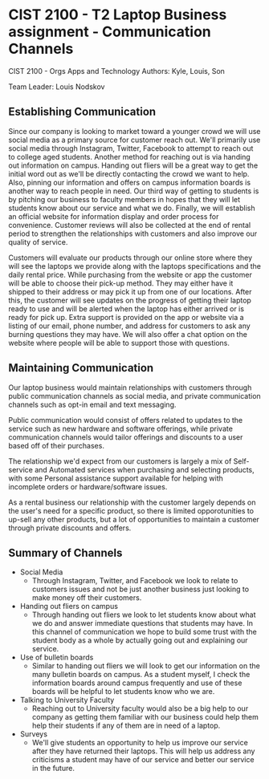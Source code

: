 # CIST 2100 - T2 Laptop Business assignment - Communication Channels
CIST 2100 - Orgs Apps and Technology
Authors: Kyle, Louis, Son

Team Leader: Louis Nodskov

## Establishing Communication

Since our company is looking to market toward a younger crowd we will use social media as a primary source for customer reach out. We'll
primarily use social media through Instagram, Twitter, Facebook to attempt to reach out to college aged students. Another method for
reaching out is via handing out information on campus. Handing out fliers will be a great way to get the initial word out as we'll be
directly contacting the crowd we want to help. Also, pinning our information and offers on campus information boards is another way to
reach people in need. Our third way of getting to students is by pitching our business to faculty members in hopes that they will let 
students know about our service and what we do. Finally, we will establish an official website for information display and order process
for convenience. Customer reviews will also be collected at the end of rental period to strengthen the relationships with customers and
also improve our quality of service. 

Customers will evaluate our products through our online store where they will see the laptops we provide along with the laptops specifications and the daily rental price. While purchasing from the website or app the customer will be able to choose their pick-up method. They may either have it shipped to their address or may pick it up from one of our locations. After this, the customer will see updates on the progress of getting their laptop ready to use and will be alerted when the laptop has either arrived or is ready for pick up. Extra support is provided on the app or website via a listing of our email, phone number, and address for customers to ask any burning questions they may have. We will also offer a chat option on the website where people will be able to support those with questions.

## Maintaining Communication

Our laptop business would maintain relationships with customers through public communication channels as social media, and private communication channels such as opt-in email and text messaging.

Public communication would consist of offers related to updates to the service such as new hardware and software offerings, while private communication channels would tailor offerings and discounts to a user based off of their purchases.

The relationship we'd expect from our customers is largely a mix of Self-service and Automated services when purchasing and selecting products, with some Personal assistance support available for helping with incomplete orders or hardware/software issues.

As a rental business our relationship with the customer largely depends on the user's need for a specific product, so there is limited opporotunities to up-sell any other products, but a lot of opportunities to maintain a customer through private discounts and offers.

## Summary of Channels

* Social Media
  * Through Instagram, Twitter, and Facebook we look to relate to customers issues and not be just another business just looking to make
  money off their customers.
* Handing out fliers on campus
  * Through handing out fliers we look to let students know about what we do and answer immediate questions that students may have. In
  this channel of communication we hope to build some trust with the student body as a whole by actually going out and explaining our
  service.
* Use of bulletin boards 
  * Similar to handing out fliers we will look to get our information on the many bulletin boards on campus. As a student myself, I 
  check the information boards around campus frequently and use of these boards will be helpful to let students know who we are.
* Talking to University Faculty
  * Reaching out to University faculty would also be a big help to our company as getting them familiar with our business could help
  them help their students if any of them are in need of a laptop.
* Surveys 
  * We'll give students an opportunity to help us improve our service after they have returned their laptops. This will help us address any criticisms a student may have of our service and better our service in the future. 
